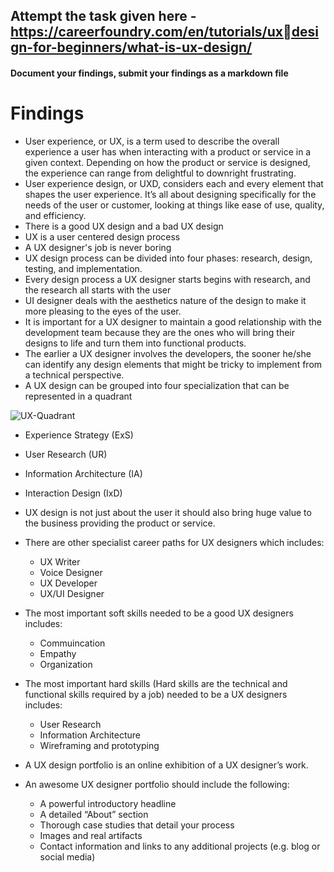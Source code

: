 ## Attempt the task given here - https://careerfoundry.com/en/tutorials/uxdesign-for-beginners/what-is-ux-design/
#### Document your findings, submit your findings as a markdown file


# Findings
-   User experience, or UX, is a term used to describe the overall experience a user has when interacting with a product or service in a given context. Depending on how the product or service is designed, the experience can range from delightful to downright frustrating.
-   User experience design, or UXD, considers each and every element that shapes the user experience. It’s all about designing specifically for the needs of the user or customer, looking at things like ease of use, quality, and efficiency.
- There is a good UX design and a bad UX design
- UX is a user centered design process
- A UX designer's job is never boring
- UX design process can be divided into four phases: research, design, testing, and implementation.
- Every design process a UX designer starts begins with research, and the research all starts with the user
- UI designer deals with the aesthetics nature of the design to make it more pleasing to the eyes of the user.
- It is important for a UX designer to maintain a good relationship with the development team because they are the ones who will bring their designs to life and turn them into functional products.
- The  earlier a UX designer involves the developers, the sooner he/she can identify any design elements that might be tricky to implement from a technical perspective.
- A UX design can be grouped into four specialization that can be represented in a quadrant 

![UX-Quadrant](https://d33wubrfki0l68.cloudfront.net/b11bff9df84078626da9683d5562d2df495ed95f/065d1/uploads/cf-ux-design-3.png)

  - Experience Strategy (ExS)
  - User Research (UR)
  - Information Architecture (IA)
  - Interaction Design (IxD)

- UX design is not just about the user it should also bring huge value to the business providing the product or service.
- There are other specialist career paths for UX designers which includes:
  - UX Writer
  - Voice Designer
  - UX Developer
  - UX/UI Designer

- The most important soft skills needed to be a good UX designers includes:
  - Commuincation
  - Empathy
  - Organization

- The most important hard skills (Hard skills are the technical and functional skills required by a job) needed to be a UX designers includes:
  - User Research
  - Information Architecture
  - Wireframing and prototyping

- A UX design portfolio is an online exhibition of a UX designer’s work.
- An awesome UX designer portfolio should include the following:
  - A powerful introductory headline
  - A detailed “About” section
  - Thorough case studies that detail your process
  - Images and real artifacts
  - Contact information and links to any additional projects (e.g. blog or social media)